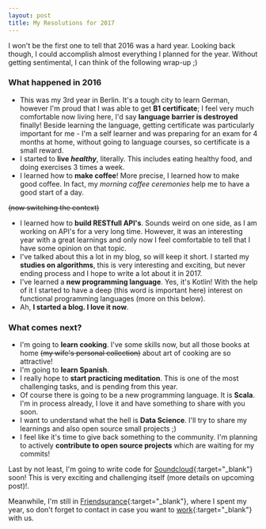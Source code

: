 ```yaml
---
layout: post
title: My Resolutions for 2017
---
```


I won't be the first one to tell that 2016 was a hard year. Looking back though, I could accomplish almost everything I planned for the year. Without getting sentimental, I can think of the following wrap-up ;)

### What happened in 2016

- This was my 3rd year in Berlin. It's a tough city to learn German, however I'm proud that I was able to get **B1 certificate**; I feel very much comfortable now living here, I'd say **language barrier is destroyed** finally! Beside learning the language, getting certificate was particularly important for me - I'm a self learner and was preparing for an exam for 4 months at home, without going to language courses, so certificate is a small reward.
- I started to **live _healthy_**, literally. This includes eating healthy food, and doing exercises 3 times a week.
- I learned how to **make coffee**! More precise, I learned how to make good coffee. In fact, my _morning coffee ceremonies_ help me to have a good start of a day.

~~(now switching the context)~~

- I learned how to **build RESTfull API's**. Sounds weird on one side, as I am working on API's for a very long time. However, it was an interesting year with a great learnings and only now I feel comfortable to tell that I have some opinion on that topic.
- I've talked about this a lot in my blog, so will keep it short. I started my **studies on algorithms**, this is very interesting and exciting, but never ending process and I hope to write a lot about it in 2017.
- I've learned a **new programming language**. Yes, it's Kotlin! With the help of it I started to have a deep (this word is important here) interest on functional programming languages (more on this below).
- Ah, **I started a blog. I love it now**.

### What comes next?

- I'm going to **learn cooking**. I've some skills now, but all those books at home ~~(my wife's personal collection)~~ about art of cooking are so attractive!
- I'm going to **learn Spanish**. 
- I really hope to **start practicing meditation**. This is one of the most challenging tasks, and is pending from this year.
- Of course there is going to be a new programming language. It is **Scala**. I'm in process already, I love it and have something to share with you soon.
- I want to understand what the hell is **Data Science**. I'll try to share my learnings and also open source small projects ;)
- I feel like it's time to give back something to the community. I'm planning to actively **contribute to open source projects** which are waiting for my commits!

Last by not least, I'm going to write code for [Soundcloud](https://soundcloud.com){:target="_blank"} soon! This is very exciting and challenging itself (more details on upcoming post)!.

Meanwhile, I'm still in [Friendsurance](https://www.friendsurance.de/){:target="_blank"}, where I spent my year, so don't forget to contact in case you want to [work](https://www.friendsurance.de/jobs){:target="_blank"} with us.


